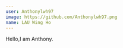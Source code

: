 ```yaml
---
user: Anthonylwh97
image: https://github.com/Anthonylwh97.png
name: LAU Wing Ho
---
```

Hello,I am Anthony.
